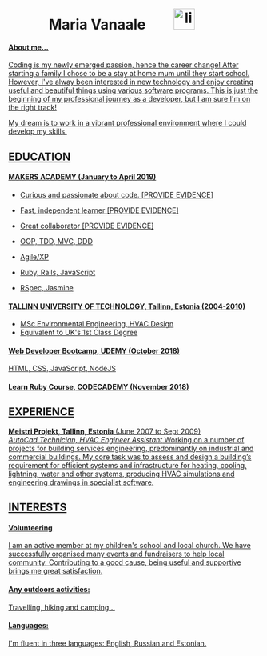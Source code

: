 <h1 align="center">Maria Vanaale 
 <a href="www.linkedin.com/in/maria-vanaale-b0038447">
<img src="https://www.iconfinder.com/data/icons/free-social-icons/67/linkedin_circle_color-512.png" alt="linkedin" hspace="50" height="42" width="42"></h1>


#### About me...
Coding is my newly emerged passion, hence the career change! After starting a family I chose to be a stay at home mum until they start school. However, I've alway been interested in new technology and enjoy creating useful and beautiful things using various software programs. This is just the beginning of my professional journey as a developer, but I am sure I'm on the right track!

My dream is to work in a vibrant professional environment where I could develop my skills.

## EDUCATION

#### MAKERS ACADEMY (January to April 2019)

- Curious and passionate about code. [PROVIDE EVIDENCE]
- Fast, independent learner [PROVIDE EVIDENCE]
- Great collaborator [PROVIDE EVIDENCE]

- OOP, TDD, MVC, DDD
- Agile/XP
- Ruby, Rails, JavaScript
- RSpec, Jasmine

#### TALLINN UNIVERSITY OF TECHNOLOGY, Tallinn, Estonia (2004-2010)

- MSc Environmental Engineering, HVAC Design
- Equivalent to UK's 1st Class Degree

#### Web Developer Bootcamp, UDEMY (October 2018)
HTML, CSS, JavaScript, NodeJS

#### Learn Ruby Course, CODECADEMY (November 2018)

## EXPERIENCE

**Meistri Projekt, Tallinn, Estonia** (June 2007 to Sept 2009)    
*AutoCad Technician, HVAC Engineer Assistant*
 Working on a number of projects for building services engineering, predominantly on industrial and commercial buildings. My core task was to assess and design a building’s requirement for efficient systems and infrastructure for heating, cooling, lightning, water and other systems, producing HVAC simulations and engineering drawings in specialist software.

## INTERESTS
#### Volunteering   
I am an active member at my children's school and local church. We have successfully organised many events and fundraisers to help local community. Contributing to a good cause, being useful and supportive brings me great satisfaction.

#### Any outdoors activities: 
Travelling, hiking and camping...
#### Languages:
I'm fluent in three languages: English, Russian and Estonian.
